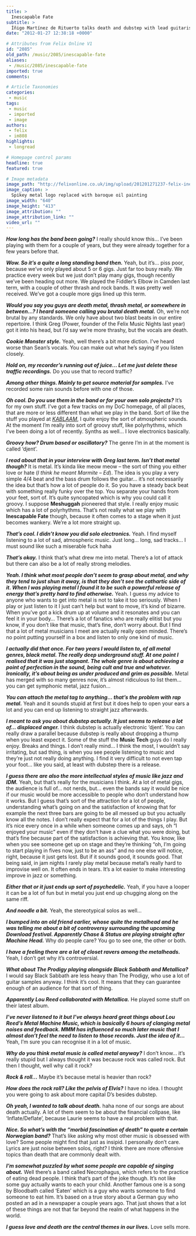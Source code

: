 ```yaml
---
title: >
  Inescapable Fate
subtitle: >
  Íñigo Martínez de Rituerto talks death and dubstep with lead guitarist Will Jones, ahead of the Felix Music Night
date: "2012-01-27 12:38:18 +0000"

# Attributes from Felix Online V1
id: "2085"
old_path: /music/2085/inescapable-fate
aliases:
 - /music/2085/inescapable-fate
imported: true
comments:

# Article Taxonomies
categories:
 - music
tags:
 - music
 - imported
 - image
authors:
 - felix
 - im808
highlights:
 - longread

# Homepage control params
headline: true
featured: true

# Image metadata
image_path: "http://felixonline.co.uk/img/upload/201201271237-felix-inescpaablefate-logo.jpg"
image_caption: >
  Spikey metal logo replaced with baroque oil painting
image_width: "640"
image_height: "413"
image_attribution: ""
image_attribution_link: ""
video_url: ""
---
```


___How long has the band been going?___
 I really should know this… I’ve been playing with them for a couple of years, but they were already together for a few years before that.

___Wow. So it’s a quite a long standing band then.___
 Yeah, but it’s… piss poor, because we’ve only played about 5 or 6 gigs. Just far too busy really. We practice every week but we just don’t play many gigs, though recently we’ve been heading out more. We played the Fiddler’s Elbow in Camden last term, with a couple of other thrash and rock bands. It was pretty well received. We’ve got a couple more gigs lined up this term.

___Would you say you guys are death metal, thrash metal, or somewhere in between…? I heard someone calling you brutal death metal.___
 Oh, we’re not brutal by any standards. We only have about two blast beats in our entire repertoire. I think Greg (Power, founder of the Felix Music Nights last year) got it into his head, but I’d say we’re more thrashy, but the vocals are death.

___Cookie Monster style.___
 Yeah, well there’s a bit more diction. I’ve heard worse than Sean’s vocals. You can make out what he’s saying if you listen closely.

___Hold on, my recorder’s running out of juice… Let me just delete these traffic recordings.___
 Do you use that to record traffic?

___Among other things. Mainly to get source material for samples.___
 I’ve recorded some rain sounds before with one of those.

___Oh cool. Do you use them in the band or for your own solo projects?___
 It’s for my own stuff. I’ve got a few tracks on my DoC homepage, of all places, that are more or less different than what we play in the band. Sort of like the stuff you played at [_KABLAAM_](http://felixonline.co.uk/music/1637/felix-music-night-kablaam/), I quite enjoy the sort of atmospheric sounds. At the moment I’m really into sort of groovy stuff, like polyrhythms, which I’ve been doing a lot of recently. Synths as well… I love electronics basically.

___Groovy how? Drum based or oscillatory?___
 The genre I’m in at the moment is called ‘djent’.

___I read about that in your interview with Greg last term. Isn’t that metal though?___
 It is metal. It’s kinda like meow meow – the sort of thing you either love or hate (_I think he meant Marmite – Ed_). The idea is you play a very simple 4/4 beat and the bass drum follows the guitar… it’s not necessarily the idea but that’s how a lot of people do it. So you have a steady back beat with something really funky over the top. You separate your hands from your feet, sort of. It’s quite syncopated which is why you could call it groovy. I suppose __Meshuggah__ pioneered that style. I really enjoy music which has a lot of polyrhythms. That’s not really what we play with __Inescapable Fate__ though, because it often comes to a stage when it just becomes wankery. We’re a lot more straight up.

___That’s cool. I didn’t know you did solo electronics.___
 Yeah. I find myself listening to a lot of sad, atmospheric music. Just long… long, sad tracks… I must sound like such a miserable fuck haha

___That’s okay.___
 I think that’s what drew me into metal. There’s a lot of attack but there can also be a lot of really strong melodies.

___Yeah. I think what most people don’t seem to grasp about metal, and why they tend to just shun it away, is that they don’t see the cathartic side of it. When I was playing metal I found it to be such a powerful release of energy that’s pretty hard to find otherwise.___
 Yeah. I guess my advice to anyone who wants to get into metal is not to take it too seriously. When I play or just listen to it I just can’t help but want to move, it’s kind of bizarre. When you’ve got a kick drum up at volume and it resonates and you can feel it in your body… There’s a lot of fanatics who are really elitist but you know, if you don’t like that music, that’s fine, don’t worry about. But I find that a lot of metal musicians I meet are actually really open minded. There’s no point putting yourself in a box and listen to only one kind of music.

___I actually did that once. For two years I would listen to, of all metal genres, black metal. The really deep underground stuff. At one point I realised that it was just stagnant. The whole genre is about achieving a point of perfection in the sound, being cult and true and whatever. Ironically, it’s about being as under produced and grim as possible.___
 Metal has merged with so many genres now, it’s almost ridiculous to list them… you can get symphonic metal, jazz fusion…

___You can attach the metal tag to anything… that’s the problem with rap metal.___
 Yeah and it sounds stupid at first but it does help to open your ears a lot and you can end up listening to straight jazz afterwards.

___I meant to ask you about dubstep actually. It just seems to release a lot of… displaced anger.___
 I think dubstep is actually electronic ‘djent’. You can really draw a parallel because dubstep is really about dropping a thump when you least expect it. Some of the stuff the __Music Tech__ guys do I really enjoy. Breaks and things. I don’t really mind… I think the most, I wouldn’t say irritating, but sad thing, is when you see people listening to music and they’re just not really doing anything. I find it very difficult to not even tap your foot… like you said, at least with dubstep there is a release.

___I guess there are also the more intellectual styles of music like jazz and IDM.___
 Yeah, but that’s really for the musicians I think. At a lot of metal gigs, the audience is full of... not nerds, but… even the bands say it would be nice if our music would be more accessible to people who don’t understand how it works. But I guess that’s sort of the attraction for a lot of people, understanding what’s going on and the satisfaction of knowing that for example the next three bars are going to be all messed up but you actually know all the notes. I don’t really expect that for a lot of the things I play. But it’s nice every once in a while when someone comes up and says, oh “I enjoyed your music” even if they don’t have a clue what you were doing, but that’s fine because part of the satisfaction is achieving that. You know, like when you see someone get up on stage and they’re thinking “oh, I’m going to start playing in fives now, just to be an ass” and no one else will notice, right, because it just gets lost. But if it sounds good, it sounds good. That being said, in jam nights I rarely play metal because metal’s really hard to improvise well on. It often ends in tears. It’s a lot easier to make interesting improve in jazz or something.

___Either that or it just ends up sort of psychedelic.___
 Yeah, if you have a looper it can be a lot of fun but in metal you just end up chugging along on the same riff.

___And noodle a bit.___
 Yeah, the stereotypical solos as well…

___I bumped into an old friend earlier, whose quite the metalhead and he was telling me about a bit of controversy surrounding the upcoming Download festival. Apparently _____Chase & Status_____ are playing straight after _____Machine Head_____.___
 Why do people care? You go to see one, the other or both.

___I have a feeling there are a lot of closet ravers among the metalheads.___
 Yeah, I don’t get why it’s controversial.

___What about _____The Prodigy_____ playing alongside _____Black Sabbath_____ and _____Metallica_____?___
 I would say Black Sabbath are less heavy than The Prodigy, who use a lot of guitar samples anyway. I think it’s cool. It means that they can guarantee enough of an audience for that sort of thing.

___Apparently Lou Reed collaborated with Metallica.___
 He played some stuff on their latest album.

___I’ve never listened to it but I’ve always heard great things about Lou Reed’s Metal Machine Music, which is basically 6 hours of clanging metal noises and feedback. _____MMM_____ has influenced so much later music that I almost don’t feel the need to listen to those records. Just the idea of it...___
 Yeah, I’m sure you can recognise it in a lot of music.

___Why do you think metal music is called metal anyway?___
 I don’t know... it’s really stupid but I always thought it was because rock was called rock. But then I thought, well why call it rock?

___Rock & roll...___
 Maybe it’s because metal is heavier than rock?

___How does the rock roll? Like the pelvis of Elvis?___
 I have no idea. I thought you were going to ask about more capital D’s besides dubstep.

___Oh yeah, I wanted to talk about death.___
 haha none of our songs are about death actually. A lot of them seem to be about the financial collpase, like ‘Inflate/Deflate’, because Laurie seems to have a real problem with that.

___Nice. So what’s with the “morbid fascination of death” to quote a certain Norwegian band?___
 That’s like asking why most other music is obsessed with love? Some people might find that just as insipid. I personally don’t care. Lyrics are just noise between solos, right? I think there are more offensive topics than death that are commonly dealt with.

___I’m somewhat puzzled by what some people are capable of singing about.___
 Well there’s a band called Necrophagus, which refers to the practice of eating dead people. I think that’s part of the joke though. It’s not like some guy actually wants to each your child. Another famous one is a song by Bloodbath called ‘Eaten’ which is a guy who wants someone to find someone to eat him. It’s based on a true story about a German guy who posted an ad in a newspaper a couple years ago. That just shows that a lot of these things are not that far beyond the realm of what happens in the world.

___I guess love and death are the central themes in our lives.___
 Love sells more.
